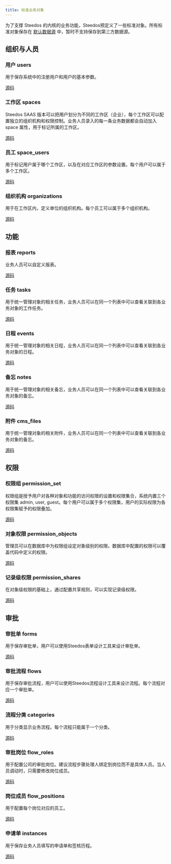 ```yaml
---
title: 标准业务对象
---
```


为了支撑 Steedos 的内核的业务功能，Steedos预定义了一些标准对象。所有标准对象保存在 [默认数据源](datasource.md#默认数据源) 中，暂时不支持保存到第三方数据源。

## 组织与人员

### 用户 users

用于保存系统中的注册用户和用户的基本参数。

[源码](https://github.com/steedos/steedos-platform/blob/master/packages/standard-objects/users.object.yml)

### 工作区 spaces

Steedos SAAS 版本可以把用户划分为不同的工作区（企业），每个工作区可以配置独立的组织机构和权限控制。业务人员录入的每一条业务数据都会自动加入 space 属性，用于标记所属的工作区。

[源码](https://github.com/steedos/steedos-platform/blob/master/packages/standard-objects/spaces.object.yml)

### 员工 space_users

用于标记用户属于哪个工作区，以及在对应工作区的参数设置。每个用户可以属于多个工作区。

[源码](https://github.com/steedos/steedos-platform/blob/master/packages/standard-objects/space_users.object.yml)

### 组织机构 organizations

用于在工作区内，定义单位的组织机构。每个员工可以属于多个组织机构。

[源码](https://github.com/steedos/steedos-platform/blob/master/packages/standard-objects/organizations.object.yml)

## 功能

### 报表 reports

业务人员可以自定义报表。

[源码](https://github.com/steedos/steedos-platform/blob/master/packages/standard-objects/reports.object.yml)

### 任务 tasks

用于统一管理对象的相关任务，业务人员可以在同一个列表中可以查看关联到各业务对象的工作任务。

[源码](https://github.com/steedos/steedos-platform/blob/master/packages/standard-objects/tasks.object.yml)

### 日程 events

用于统一管理对象的相关日程，业务人员可以在同一个列表中可以查看关联到各业务对象的日程。

[源码](https://github.com/steedos/steedos-platform/blob/master/packages/standard-objects/events.object.yml)

### 备忘 notes

用于统一管理对象的相关备忘，业务人员可以在同一个列表中可以查看关联到各业务对象的备忘。

[源码](https://github.com/steedos/steedos-platform/blob/master/packages/standard-objects/notes.object.yml)

### 附件 cms_files

用于统一管理对象的相关附件，业务人员可以在同一个列表中可以查看关联到各业务对象的备忘。

[源码](https://github.com/steedos/steedos-platform/blob/master/packages/standard-objects/cms_files.object.js)

## 权限

### 权限组 permission_set

权限组是授予用户对各种对象和功能的访问权限的设置和权限集合，系统内置三个权限集 admin, user, guest。每个用户可以属于多个权限集，用户的实际权限为各权限集赋予的权限叠加。

[源码](https://github.com/steedos/steedos-platform/blob/master/packages/standard-objects/permission_set.object.yml)

### 对象权限 permission_objects

管理员可以在数据库中为权限组设定对象级别的权限。数据库中配置的权限可以覆盖代码中定义的权限。

[源码](https://github.com/steedos/steedos-platform/blob/master/packages/standard-objects/permission_objects.object.yml)

### 记录级权限 permission_shares

在对象级权限的基础上，通过配置共享规则，可以实现记录级权限。

[源码](https://github.com/steedos/steedos-platform/blob/master/packages/standard-objects/permission_shares.object.js)

## 审批

### 审批单 forms

用于保存审批单，用户可以使用Steedos表单设计工具来设计审批单。

[源码](https://github.com/steedos/steedos-platform/blob/master/packages/standard-objects/workflow/forms.object.yml)

### 审批流程 flows

用于保存审批流程，用户可以使用Steedos流程设计工具来设计流程。每个流程对应一个审批单。

[源码](https://github.com/steedos/steedos-platform/blob/master/packages/standard-objects/workflow/flows.object.yml)

### 流程分类 categories

用于分类显示业务流程。每个流程只能属于一个分类。

[源码](https://github.com/steedos/steedos-platform/blob/master/packages/standard-objects/workflow/flow_categories.object.yml)

### 审批岗位 flow_roles

用于配置公司的审批岗位。建议流程步骤处理人绑定到岗位而不是具体人员。当人员调动时，只需要修改岗位成员。

[源码](https://github.com/steedos/steedos-platform/blob/master/packages/standard-objects/workflow/flow_roles.object.yml)

### 岗位成员 flow_positions

用于配置每个岗位对应的员工。

[源码](https://github.com/steedos/steedos-platform/blob/master/packages/standard-objects/workflow/flow_positions.object.yml)

### 申请单 instances

用于保存业务人员填写的申请单和签核历程。

[源码](https://github.com/steedos/steedos-platform/blob/master/packages/standard-objects/workflow/instances.object.yml)

